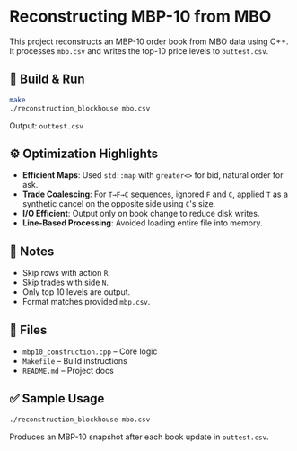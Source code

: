 # Reconstructing MBP-10 from MBO

This project reconstructs an MBP-10 order book from MBO data using C++. It processes `mbo.csv` and writes the top-10 price levels to `outtest.csv`.

## 🔧 Build & Run

```bash
make
./reconstruction_blockhouse mbo.csv
```

Output: `outtest.csv`

## ⚙️ Optimization Highlights

- **Efficient Maps**: Used `std::map` with `greater<>` for bid, natural order for ask.
- **Trade Coalescing**: For `T→F→C` sequences, ignored `F` and `C`, applied `T` as a synthetic cancel on the opposite side using `C`'s size.
- **I/O Efficient**: Output only on book change to reduce disk writes.
- **Line-Based Processing**: Avoided loading entire file into memory.

## 📌 Notes

- Skip rows with action `R`.
- Skip trades with side `N`.
- Only top 10 levels are output.
- Format matches provided `mbp.csv`.

## 📁 Files

- `mbp10_construction.cpp` – Core logic
- `Makefile` – Build instructions
- `README.md` – Project docs

## ✅ Sample Usage

```bash
./reconstruction_blockhouse mbo.csv
```

Produces an MBP-10 snapshot after each book update in `outtest.csv`.
